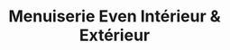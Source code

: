 ---
title: "Menuiserie Even Intérieur & Extérieur"
url: /moelan-sur-mer/menuiserie-even-interieur-und-exterieur/
shop: Möbel
---